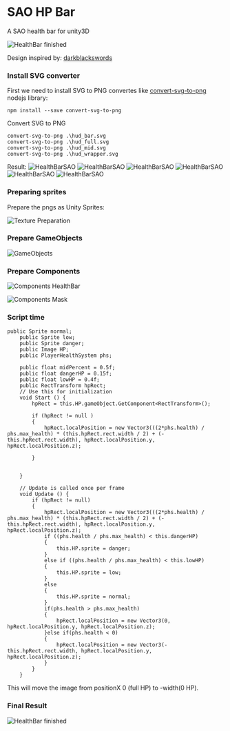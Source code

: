 # SAO HP Bar

A SAO health bar for unity3D

![HealthBar finished](https://raw.githubusercontent.com/SecSamDev/HealthBarSAO/master/v2/healthBarFinish.gif)

Design inspired by: [darkblackswords](https://darkblackswords.deviantart.com/art/Sword-Art-Online-HP-Bar-342436869)

### Install SVG converter
First we need to install SVG to PNG convertes like [convert-svg-to-png](https://github.com/NotNinja/convert-svg) nodejs library:

```
npm install --save convert-svg-to-png
```

Convert SVG to PNG
```
convert-svg-to-png .\hud_bar.svg
convert-svg-to-png .\hud_full.svg
convert-svg-to-png .\hud_mid.svg
convert-svg-to-png .\hud_wrapper.svg
```
Result:
![HealthBarSAO](https://raw.githubusercontent.com/SecSamDev/HealthBarSAO/master/v2/hud_background.png)
![HealthBarSAO](https://raw.githubusercontent.com/SecSamDev/HealthBarSAO/master/v2/hud_normal.png)
![HealthBarSAO](https://raw.githubusercontent.com/SecSamDev/HealthBarSAO/master/v2/hud_low.png)
![HealthBarSAO](https://raw.githubusercontent.com/SecSamDev/HealthBarSAO/master/v2/hud_danger.png)
![HealthBarSAO](https://raw.githubusercontent.com/SecSamDev/HealthBarSAO/master/v2/hud_mask.png)
![HealthBarSAO](https://raw.githubusercontent.com/SecSamDev/HealthBarSAO/master/v2/hud_wrapper.png)

### Preparing sprites

Prepare the pngs as Unity Sprites:

![Texture Preparation](https://raw.githubusercontent.com/SecSamDev/HealthBarSAO/master/v1/TextureType.PNG)

### Prepare GameObjects

![GameObjects](https://raw.githubusercontent.com/SecSamDev/HealthBarSAO/master/v2/GameObjects.PNG)

### Prepare Components

![Components HealthBar](https://raw.githubusercontent.com/SecSamDev/HealthBarSAO/master/v2/HealthBarComponents.PNG)

![Components Mask](https://raw.githubusercontent.com/SecSamDev/HealthBarSAO/master/v2/MaskComponents.PNG)

### Script time

```
public Sprite normal;
    public Sprite low;
    public Sprite danger;
    public Image HP;
    public PlayerHealthSystem phs;

    public float midPercent = 0.5f;
    public float dangerHP = 0.15f;
    public float lowHP = 0.4f;
    public RectTransform hpRect;
    // Use this for initialization
    void Start () {
        hpRect = this.HP.gameObject.GetComponent<RectTransform>();

        if (hpRect != null )
        {
            hpRect.localPosition = new Vector3(((2*phs.health) / phs.max_health) * (this.hpRect.rect.width / 2) + (-this.hpRect.rect.width), hpRect.localPosition.y, hpRect.localPosition.z);
            
        }
        
        
	}
	
	// Update is called once per frame
	void Update () {
        if (hpRect != null)
        {
            hpRect.localPosition = new Vector3(((2*phs.health) / phs.max_health) * (this.hpRect.rect.width / 2) + (-this.hpRect.rect.width), hpRect.localPosition.y, hpRect.localPosition.z);
            if ((phs.health / phs.max_health) < this.dangerHP)
            {
                this.HP.sprite = danger;
            }
            else if ((phs.health / phs.max_health) < this.lowHP)
            {
                this.HP.sprite = low;
            }
            else
            {
                this.HP.sprite = normal;
            }
            if(phs.health > phs.max_health)
            {
                hpRect.localPosition = new Vector3(0, hpRect.localPosition.y, hpRect.localPosition.z);
            }else if(phs.health < 0)
            {
                hpRect.localPosition = new Vector3(-this.hpRect.rect.width, hpRect.localPosition.y, hpRect.localPosition.z);
            }
        }
    }
```

This will move the image from positionX 0 (full HP) to -width(0 HP).


### Final Result

![HealthBar finished](https://raw.githubusercontent.com/SecSamDev/HealthBarSAO/master/v2/healthBarFinish.gif)
